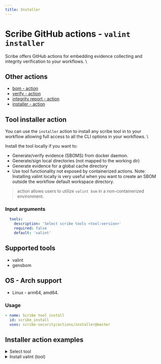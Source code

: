 ```yaml
---
title: Installer
---
```

# Scribe GitHub actions - `valint installer`
Scribe offers GitHub actions for embedding evidence collecting and integrity verification to your workflows. \

## Other actions
* [bom - action](https://github.com/scribe-security/action-bom/README.md)
* [verify - action](https://github.com/scribe-security/action-verify/README.md)
* [integrity report - action](https://github.com/scribe-security/action-report/README.md)
* [installer - action](https://github.com/scribe-security/action-installer/README.md)

## Tool installer action
You can use the `installer` action to install any scribe tool in to your workflow allowing full access to all the CLI options in your workflows. \

Install the tool locally if you want to:
- Generate/verify evidence (SBOMS) from docker daemon.
- Generate/sign local directories (not mapped to the working dir)
- Generate evidence for a global cache directory
- Use tool functionality not exposed by containerized actions.
Note: Installing valint locally is very useful when you want to create an SBOM outside the workflow default workspace directory.

> action allows users to utilize `valint bom` in a non-containerized environment.

### Input arguments
```yaml
  tools:
    description: 'Select scribe tools <tool:version>'
    required: false
    default: 'valint'
```

## Supported tools
* valint
* gensbom

## OS - Arch support
* Linux - arm64, amd64.

### Usage
```YAML
- name: Scribe tool install
  id: scribe_install
  uses: scribe-security/actions/installer@master
```

## Installer action examples

<details>
  <summary> Select tool </summary>

```YAML
- name: gensbom install
  id: valint_install
  uses: scribe-security/actions/installer@master
  with:
    tools: gensbom
``` 

```YAML
- name: valint install
  id: valint_install
  uses: scribe-security/actions/installer@master
  with:
    tools: valint
``` 
</details>

<details>
  <summary> Install valint (tool) </summary>

Install valint as a tool
```YAML
- name: install valint
  uses: scribe-security/actions/valint/installer@master

- name: valint run
  run: |
    valint --version
    valint bom busybox:latest -vv
    valint report --scribe.client-id $SCRIBE_CLIENT_ID $SCRIBE_CLIENT_SECRET
``` 
</details>

